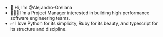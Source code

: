 - 👋 Hi, I’m @Alejandro-Orellana
- 👨🏻‍💻 I’m a Project Manager interested in building high performance software engineering teams.
- ✅ I love Python for its simplicity, Ruby for its beauty, and typescript for its structure and discipline.
<!---
Alejandro-Orellana/Alejandro-Orellana is a ✨ special ✨ repository because its `README.md` (this file) appears on your GitHub profile.
You can click the Preview link to take a look at your changes.
--->
